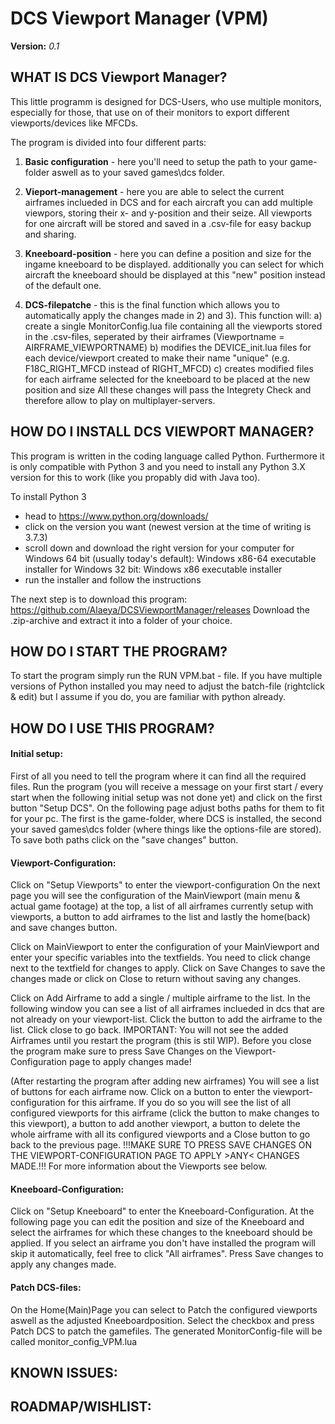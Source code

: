 # DCS Viewport Manager (VPM)

**Version:** *0.1*

## WHAT IS DCS Viewport Manager?

This little programm is designed for DCS-Users, who use multiple monitors, especially for those, that use on of their monitors to export different viewports/devices like MFCDs.

The program is divided into four different parts:

1) **Basic configuration** - here you'll need to setup the path to your game-folder aswell as to your saved games\dcs folder.

2) **Vieport-management** - here you are able to select the current airframes inclueded in DCS and for each aircraft you can add multiple viewpors, storing their x- and y-position and their seize. All viewports for one aircraft will be stored and saved in a .csv-file for easy backup and sharing.

3) **Kneeboard-position** - here you can define a position and size for the ingame kneeboard to be displayed. additionally you can select for which aircraft the kneeboard should be displayed at this "new" position instead of the default one.

4) **DCS-filepatche** - this is the final function which allows you to automatically apply the changes made in 2) and 3). This function will:
	a) create a single MonitorConfig.lua file containing all the viewports stored in the .csv-files, seperated by their airframes (Viewportname = AIRFRAME_VIEWPORTNAME)
	b) modifies the DEVICE_init.lua files for each device/viewport created to make their name "unique" (e.g. F18C_RIGHT_MFCD instead of RIGHT_MFCD)
	c) creates modified files for each airframe selected for the kneeboard to be placed at the new position and size
All these changes will pass the Integrety Check and therefore allow to play on multiplayer-servers.


## HOW DO I INSTALL DCS VIEWPORT MANAGER?

This program is written in the coding language called Python. Furthermore it is only compatible with Python 3 and you need to install any Python 3.X version for this to work (like you propably did with Java too).

To install Python 3 
- head to https://www.python.org/downloads/ 
- click on the version you want (newest version at the time of writing is 3.7.3)
- scroll down and download the right version for your computer
	for Windows 64 bit (usually today's default): Windows x86-64 executable installer
	for Windows 32 bit: Windows x86 executable installer
- run the installer and follow the instructions

The next step is to download this program: https://github.com/Alaeya/DCSViewportManager/releases
Download the .zip-archive and extract it into a folder of your choice.


## HOW DO I START THE PROGRAM?

To start the program simply run the RUN VPM.bat - file.
If you have multiple versions of Python installed you may need to adjust the batch-file (rightclick & edit) but I assume if you do, you are familiar with python already.


## HOW DO I USE THIS PROGRAM?

#### Initial setup:
First of all you need to tell the program where it can find all the required files.
Run the program (you will receive a message on your first start / every start when the following initial setup was not done yet) and click on the first button "Setup DCS".
On the following page adjust boths paths for them to fit for your pc. The first is the game-folder, where DCS is installed, the second your saved games\dcs folder (where things like the options-file are stored). To save both paths click on the "save changes" button.


#### Viewport-Configuration:
Click on "Setup Viewports" to enter the viewport-configuration
On the next page you will see the configuration of the MainViewport (main menu & actual game footage) at the top, a list of all airframes currently setup with viewports, a button to add airframes to the list and lastly the home(back) and save changes button.

Click on MainViewport to enter the configuration of your MainViewport and enter your specific variables into the textfields. You need to click change next to the textfield for changes to apply. Click on Save Changes to save the changes made or click on Close to return without saving any changes.

Click on Add Airframe to add a single / multiple airframe to the list. In the following window you can see a list of all airframes inclueded in dcs that are not already on your viewport-list. Click the button to add the airframe to the list. Click close to go back. IMPORTANT: You will not see the added Airframes until you restart the program (this is stil WIP). Before you close the program make sure to press Save Changes on the Viewport-Configuration page to apply changes made!

(After restarting the program after adding new airframes) You will see a list of buttons for each airframe now. Click on a button to enter the viewport-configuration for this airframe. If you do so you will see the list of all configured viewports for this airframe (click the button to make changes to this viewport), a button to add another viewport, a button to delete the whole airframe with all its configured viewports and a Close button to go back to the previous page.
!!!MAKE SURE TO PRESS SAVE CHANGES ON THE VIEWPORT-CONFIGURATION PAGE TO APPLY >ANY< CHANGES MADE.!!!
For more information about the Viewports see below.


#### Kneeboard-Configuration:
Click on "Setup Kneeboard" to enter the Kneeboard-Configuration. At the following page you can edit the position and size of the Kneeboard and select the airframes for which these changes to the kneeboard should be applied. If you select an airframe you don't have installed the program will skip it automatically, feel free to click "All airframes".
Press Save changes to apply any changes made.


#### Patch DCS-files:
On the Home(Main)Page you can select to Patch the configured viewports aswell as the adjusted Kneeboardposition. Select the checkbox and press Patch DCS to patch the gamefiles.
The generated MonitorConfig-file will be called monitor_config_VPM.lua


## KNOWN ISSUES:


## ROADMAP/WISHLIST:

